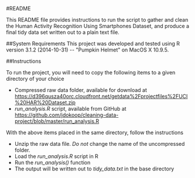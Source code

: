 #README

This README file provides instructions to run the script to gather and clean the Human Activity Recognition Using Smartphones Dataset, and produce a final tidy data set written out to a plain text file. 

##System Requirements
This project was developed and tested using R version 3.1.2 (2014-10-31) -- "Pumpkin Helmet" on MacOS X 10.9.5.

##Instructions

To run the project, you will need to copy the following items to a given directory of your choice

  - Compressed raw data folder, available for download at https://d396qusza40orc.cloudfront.net/getdata%2Fprojectfiles%2FUCI%20HAR%20Dataset.zip 
  - *run_analysis.R* script, available from GitHub at https://github.com/jdokoop/cleaning-data-project/blob/master/run_analysis.R
 

With the above items placed in the same directory, follow the instructions

  - Unzip the raw data file. *Do not* change the name of the uncompressed folder.
  - Load the *run_analysis.R* script in R
  - Run the *run_analysis()* function 
  - The output will be written out to *tidy_data.txt* in the base directory

